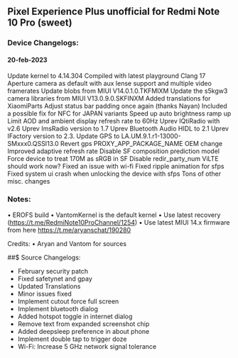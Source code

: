 ## Pixel Experience Plus unofficial for Redmi Note 10 Pro (sweet)

### Device Changelogs:

#### 20-feb-2023
Update kernel to 4.14.304
Compiled with latest playground Clang 17
Aperture camera as default with aux lense support and multiple video framerates
Update blobs from MIUI V14.0.1.0.TKFMIXM
Update the s5kgw3 camera libraries from MIUI V13.0.9.0.SKFINXM
Added translations for XiaomiParts
Adjust status bar padding once again (thanks Nayan)
Included a possible fix for NFC for JAPAN variants
Speed up auto brightness ramp up
Limit AOD and ambient display refresh rate to 60Hz
Uprev IQtiRadio with v2.6
Uprev ImsRadio version to 1.7
Uprev Bluetooth Audio HIDL to 2.1
Uprev IFactory version to 2.3.
Update GPS to LA.UM.9.1.r1-13000-SMxxx0.QSSI13.0
Revert gps PROXY_APP_PACKAGE_NAME OEM change
Improved adaptive refresh rate
Disable SF composition prediction model
Force device to treat 170M as sRGB in SF
Disable redir_party_num
ViLTE should work now?
Fixed an issue with wi-fi
Fixed ripple animation for sfps
Fixed system ui crash when unlocking the device with sfps
Tons of other misc. changes


### Notes:
• EROFS build
• VantomKernel is the default kernel
• Use latest recovery (https://t.me/RedmiNote10ProChannel/1254) 
• Use latest MIUI 14.x firmware from here https://t.me/aryanschat/190280

Credits:
• Aryan and Vantom for sources

##$ Source Changelogs:
- February security patch
- Fixed safetynet and gpay
- Updated Translations
- Minor issues fixed
- Implement cutout force full screen
- Implement bluetooth dialog
- Added hotspot toggle in internet dialog
- Remove text from expanded screenshot chip
- Added deepsleep preference in about phone
- Implement double tap to trigger doze
- Wi-Fi: Increase 5 GHz network signal tolerance
